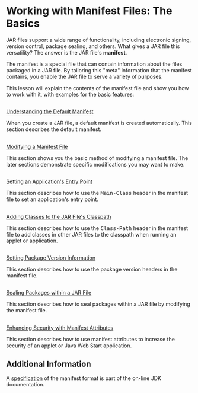 
# Working with Manifest Files: The Basics

JAR files support a wide range of functionality, including electronic signing, version control, package sealing, and others. What gives a JAR file this versatility? The answer is the JAR file's **manifest**.

The manifest is a special file that can contain information about the files packaged in a JAR file. By tailoring this "meta" information that the manifest contains, you enable the JAR file to serve a variety of purposes.

This lesson will explain the contents of the manifest file and show you how to work with it, with examples for the basic features:

## 
[Understanding the Default Manifest](defman.html)

When you create a JAR file, a default manifest is created automatically. This section describes the default manifest.

## 
[Modifying a Manifest File](modman.html)

This section shows you the basic method of modifying a manifest file. The later sections demonstrate specific modifications you may want to make.

## 
[Setting an Application's Entry Point](appman.html)

This section describes how to use the <tt>Main-Class</tt> header in the manifest file to set an application's entry point.

## 
[Adding Classes to the JAR File's Classpath](downman.html)

This section describes how to use the <tt>Class-Path</tt> header in the manifest file to add classes in other JAR files to the classpath when running an applet or application.

## 
[Setting Package Version Information](packageman.html)

This section describes how to use the package version headers in the manifest file.

## 
[Sealing Packages within a JAR File](sealman.html)

This section describes how to seal packages within a JAR file by modifying the manifest file.

## 
[Enhancing Security with Manifest Attributes](secman.html)

This section describes how to use manifest attributes to increase the security of an applet or Java Web Start application.

## Additional Information

A 
[specification](https://docs.oracle.com/javase/8/docs/technotes/guides/jar/jar.html#JARManifest) of the manifest format is part of the on-line JDK documentation.
